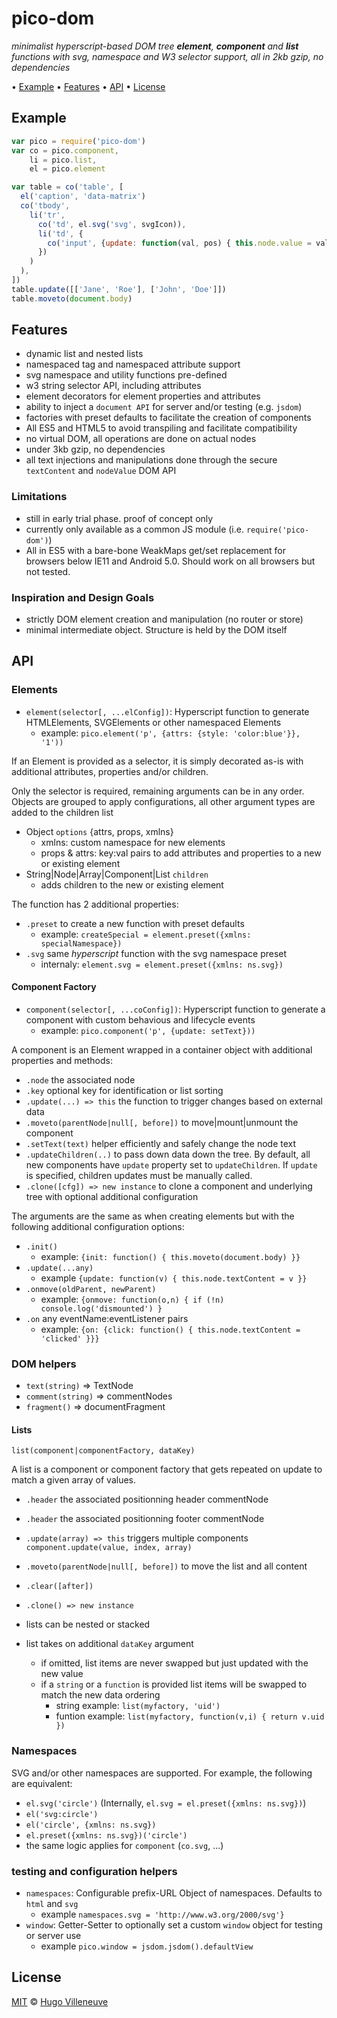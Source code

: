 <!-- markdownlint-disable MD004 MD007 MD010 MD012 MD041 MD022 MD024 MD032 -->

# pico-dom

*minimalist hyperscript-based DOM tree **element**, **component** and **list** functions with svg, namespace and W3 selector support, all in 2kb gzip, no dependencies*

• [Example](#example) • [Features](#features) • [API](#api) • [License](#license)

## Example

```javascript
var pico = require('pico-dom')
var co = pico.component,
    li = pico.list,
    el = pico.element

var table = co('table', [
  el('caption', 'data-matrix')
  co('tbody',
    li('tr',
      co('td', el.svg('svg', svgIcon)),
      li('td', {
        co('input', {update: function(val, pos) { this.node.value = val }}
      })
    )
  ),
])
table.update([['Jane', 'Roe'], ['John', 'Doe']])
table.moveto(document.body)
```

## Features

* dynamic list and nested lists
* namespaced tag and namespaced attribute support
* svg namespace and utility functions pre-defined
* w3 string selector API, including attributes
* element decorators for element properties and attributes
* ability to inject a `document API` for server and/or testing (e.g. `jsdom`)
* factories with preset defaults to facilitate the creation of components
* All ES5 and HTML5 to avoid transpiling and facilitate compatibility
* no virtual DOM, all operations are done on actual nodes
* under 3kb gzip, no dependencies
* all text injections and manipulations done through the secure `textContent` and `nodeValue` DOM API

### Limitations

* still in early trial phase. proof of concept only
* currently only available as a common JS module (i.e. `require('pico-dom')`)
* All in ES5 with a bare-bone WeakMaps get/set replacement for browsers below IE11 and Android 5.0. Should work on all browsers but not tested.

### Inspiration and Design Goals

* strictly DOM element creation and manipulation (no router or store)
* minimal intermediate object. Structure is held by the DOM itself


## API

### Elements
* `element(selector[, ...elConfig])`: Hyperscript function to generate HTMLElements, SVGElements or other namespaced Elements
  * example: `pico.element('p', {attrs: {style: 'color:blue'}}, '1'))`

If an Element is provided as a selector, it is simply decorated as-is with additional attributes, properties and/or children.

Only the selector is required, remaining arguments can be in any order. Objects are grouped to apply configurations, all other argument types are added to the children list
* Object `options` {attrs, props, xmlns}
  * xmlns: custom namespace for new elements
  * props & attrs: key:val pairs to add attributes and properties to a new or existing element
* String|Node|Array|Component|List `children`
  * adds children to the new or existing element

The function has 2 additional properties:
* `.preset` to create a new function with preset defaults
  * example: `createSpecial = element.preset({xmlns: specialNamespace})`
* `.svg` same *hyperscript* function with the svg namespace preset
  * internaly: `element.svg = element.preset({xmlns: ns.svg})`

#### Component Factory
* `component(selector[, ...coConfig])`: Hyperscript function to generate a component with custom behavious and lifecycle events
  * example: `pico.component('p', {update: setText}))`

A component is an Element wrapped in a container object with additional properties and methods:
* `.node` the associated node
* `.key` optional key for identification or list sorting
* `.update(...) => this` the function to trigger changes based on external data
* `.moveto(parentNode|null[, before])` to move|mount|unmount the component
* `.setText(text)` helper efficiently and safely change the node text
* `.updateChildren(..)` to pass down data down the tree. By default, all new components have `update` property set to `updateChildren`. If `update` is specified, children updates must be manually called.
* `.clone([cfg]) => new instance` to clone a component and underlying tree with optional additional configuration

The arguments are the same as when creating elements but with the following additional configuration options:
* `.init()`
  * example: `{init: function() { this.moveto(document.body) }}`
* `.update(...any)`
  * example `{update: function(v) { this.node.textContent = v }}`
* `.onmove(oldParent, newParent)`
  * example: `{onmove: function(o,n) { if (!n) console.log('dismounted') }`
* `.on` any eventName:eventListener pairs
  * example: `{on: {click: function() { this.node.textContent = 'clicked' }}}`


### DOM helpers
* `text(string)` => TextNode
* `comment(string)` => commentNodes
* `fragment()` => documentFragment


#### Lists

`list(component|componentFactory, dataKey)`

A list is a component or component factory that gets repeated on update to match a given array of values.

* `.header` the associated positionning header commentNode
* `.header` the associated positionning footer commentNode
* `.update(array) => this` triggers multiple components `component.update(value, index, array)`
* `.moveto(parentNode|null[, before])` to move the list and all content
* `.clear([after])`
* `.clone() => new instance`

* lists can be nested or stacked
* list takes on additional `dataKey` argument
  * if omitted, list items are never swapped but just updated with the new value
  * if a `string` or a `function` is provided list items will be swapped to match the new data ordering
    * string example: `list(myfactory, 'uid')`
    * funtion example: `list(myfactory, function(v,i) { return v.uid })`

### Namespaces

SVG and/or other namespaces are supported. For example, the following are equivalent:

* `el.svg('circle')` (Internally, `el.svg = el.preset({xmlns: ns.svg})`)
* `el('svg:circle')`
* `el('circle', {xmlns: ns.svg})`
* `el.preset({xmlns: ns.svg})('circle')`
* the same logic applies for `component` (`co.svg`, ...)


### testing and configuration helpers
* `namespaces`: Configurable prefix-URL Object of namespaces. Defaults to `html` and `svg`
  * example `namespaces.svg = 'http://www.w3.org/2000/svg'}`
* `window`: Getter-Setter to optionally set a custom `window` object for testing or server use
  * example `pico.window = jsdom.jsdom().defaultView`



## License

[MIT](http://www.opensource.org/licenses/MIT) © [Hugo Villeneuve](https://github.com/hville)
